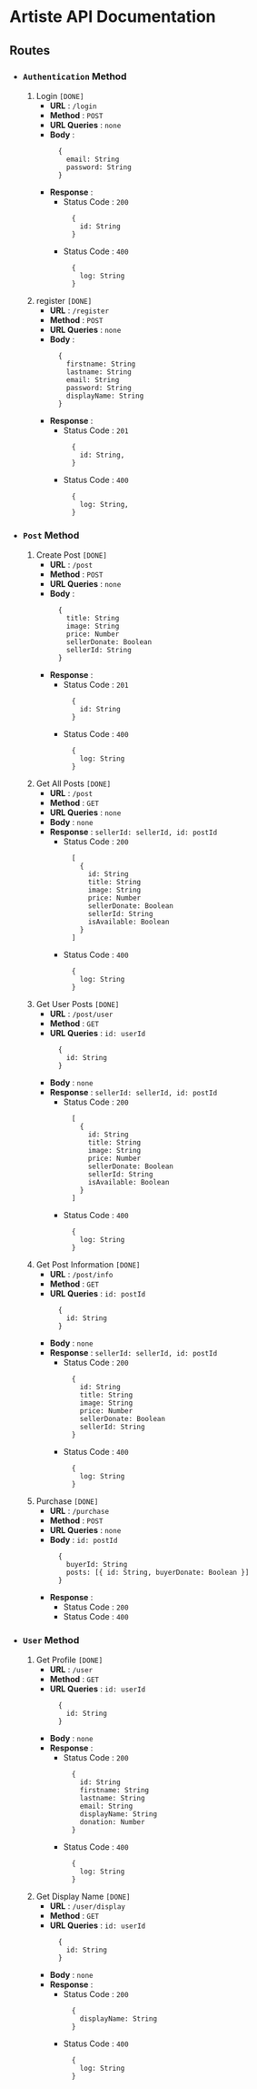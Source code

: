 # **Artiste API Documentation**

## Routes

- ### `Authentication` Method

  1. Login `[DONE]`
      - **URL** : `/login`
      - **Method** : `POST`
      - **URL Queries** : `none`
      - **Body** :
          ```
            {
              email: String
              password: String
            }
          ```
      - **Response** :
        - Status Code : `200`
          ```
            {
              id: String
            }
          ```
        - Status Code : `400`
          ```
            {
              log: String
            }
          ```
  2. register `[DONE]`
      - **URL** : `/register`
      - **Method** : `POST`
      - **URL Queries** : `none`
      - **Body** :
          ```
            {
              firstname: String
              lastname: String
              email: String
              password: String
              displayName: String
            }
          ```
      - **Response** :
        - Status Code : `201`
          ```
            {
              id: String,
            }
          ```
        - Status Code : `400`
          ```
            {
              log: String,
            }
          ```

- ### `Post` Method

  1. Create Post `[DONE]`
      - **URL** : `/post`
      - **Method** : `POST`
      - **URL Queries** : `none`
      - **Body** :
          ```
            {
              title: String
              image: String
              price: Number
              sellerDonate: Boolean
              sellerId: String
            }
          ```
      - **Response** :
        - Status Code : `201`
          ```
            {
              id: String
            }
          ```
        - Status Code : `400`
          ```
            {
              log: String
            }
          ```
  2. Get All Posts `[DONE]`
      - **URL** : `/post`
      - **Method** : `GET`
      - **URL Queries** : `none`
      - **Body** : `none`
      - **Response** : `sellerId: sellerId, id: postId`
        - Status Code : `200`
          ```
            [
              {
                id: String
                title: String
                image: String
                price: Number
                sellerDonate: Boolean
                sellerId: String
                isAvailable: Boolean
              }
            ]
          ```
        - Status Code : `400`
          ```
            {
              log: String
            }
          ```
  3. Get User Posts `[DONE]`
      - **URL** : `/post/user`
      - **Method** : `GET`
      - **URL Queries** : `id: userId`
          ```
            {
              id: String
            }
          ```
      - **Body** : `none`
      - **Response** : `sellerId: sellerId, id: postId`
        - Status Code : `200`
          ```
            [
              {
                id: String
                title: String
                image: String
                price: Number
                sellerDonate: Boolean
                sellerId: String
                isAvailable: Boolean
              }
            ]
          ```
        - Status Code : `400`
          ```
            {
              log: String
            }
          ```
  4. Get Post Information `[DONE]`
      - **URL** : `/post/info`
      - **Method** : `GET`
      - **URL Queries** : `id: postId`
          ```
            {
              id: String
            }
          ```
      - **Body** : `none`
      - **Response** : `sellerId: sellerId, id: postId`
        - Status Code : `200`
          ```
            {
              id: String
              title: String
              image: String
              price: Number
              sellerDonate: Boolean
              sellerId: String
            }
          ```
        - Status Code : `400`
          ```
            {
              log: String
            }
          ```
  5. Purchase `[DONE]`
      - **URL** : `/purchase`
      - **Method** : `POST`
      - **URL Queries** : `none`
      - **Body** : `id: postId`
          ```
            {
              buyerId: String
              posts: [{ id: String, buyerDonate: Boolean }]
            }
          ```
      - **Response** :
        - Status Code : `200`
        - Status Code : `400`

- ### `User` Method

  1. Get Profile `[DONE]`
      - **URL** : `/user`
      - **Method** : `GET`
      - **URL Queries** : `id: userId`
          ```
            {
              id: String
            }
          ```
      - **Body** : `none`
      - **Response** :
        - Status Code : `200`
          ```
            {
              id: String
              firstname: String
              lastname: String
              email: String
              displayName: String
              donation: Number
            }
          ```
        - Status Code : `400`
          ```
            {
              log: String
            }
          ```
  2. Get Display Name `[DONE]`
      - **URL** : `/user/display`
      - **Method** : `GET`
      - **URL Queries** : `id: userId`
          ```
            {
              id: String
            }
          ```
      - **Body** : `none`
      - **Response** :
        - Status Code : `200`
          ```
            {
              displayName: String
            }
          ```
        - Status Code : `400`
          ```
            {
              log: String
            }
          ```